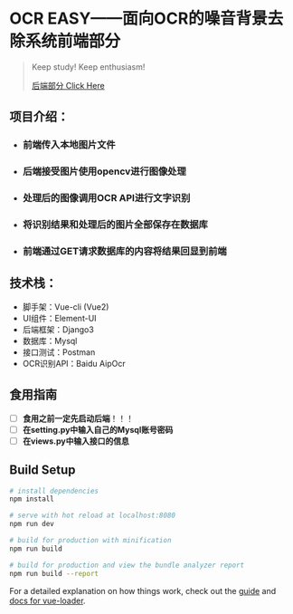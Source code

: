 # OCR EASY——面向OCR的噪音背景去除系统前端部分

> Keep study! Keep enthusiasm!
>
> [后端部分 Click Here](https://github.com/Blizzard-cyber/OCR-EASY-back_end)


## 项目介绍：

- ### 	前端传入本地图片文件

- ###      后端接受图片使用opencv进行图像处理

- ###      处理后的图像调用OCR API进行文字识别

- ###     将识别结果和处理后的图片全部保存在数据库

- ###    前端通过GET请求数据库的内容将结果回显到前端

## 技术栈：

- 脚手架：Vue-cli (Vue2)
- UI组件：Element-UI
- 后端框架：Django3
- 数据库：Mysql
- 接口测试：Postman
- OCR识别API：Baidu AipOcr

## 食用指南

- [ ] **食用之前一定先启动后端**！！！
- [ ] **在setting.py中输入自己的Mysql账号密码**
- [ ] **在views.py中输入接口的信息**

## Build Setup

``` bash
# install dependencies
npm install

# serve with hot reload at localhost:8080
npm run dev

# build for production with minification
npm run build

# build for production and view the bundle analyzer report
npm run build --report
```

For a detailed explanation on how things work, check out the [guide](http://vuejs-templates.github.io/webpack/) and [docs for vue-loader](http://vuejs.github.io/vue-loader).
